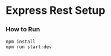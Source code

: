 Express Rest Setup
==============================================


### How to Run
```shell
npm install
npm run start:dev
```
